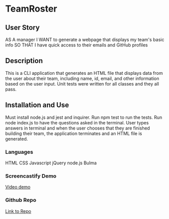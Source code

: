 # TeamRoster

## User Story
AS A manager
I WANT to generate a webpage that displays my team's basic info
SO THAT I have quick access to their emails and GitHub profiles

## Description
This is a CLI application that generates an HTML file that displays data from the user about their team, including name, id, email, and other information based on the user input. Unit tests were written for all classes and they all pass. 

## Installation and Use
Must install node.js and jest and inquirer.
Run npm test to run the tests.
Run node index.js to have the questions asked in the terminal.
User types answers in terminal and when the user chooses that they are finished building their team, the application terminates and an HTML file is generated.

### Languages
HTML
CSS
Javascript
jQuery
node.js
Bulma

### Screencastify Demo
[Video demo](https://drive.google.com/file/d/1tzSXRo9DtMLlxVbCpPw4EYB47i9digig/view)

### Github Repo
[Link to Repo](https://github.com/KarenAdkins84/TeamRoster)